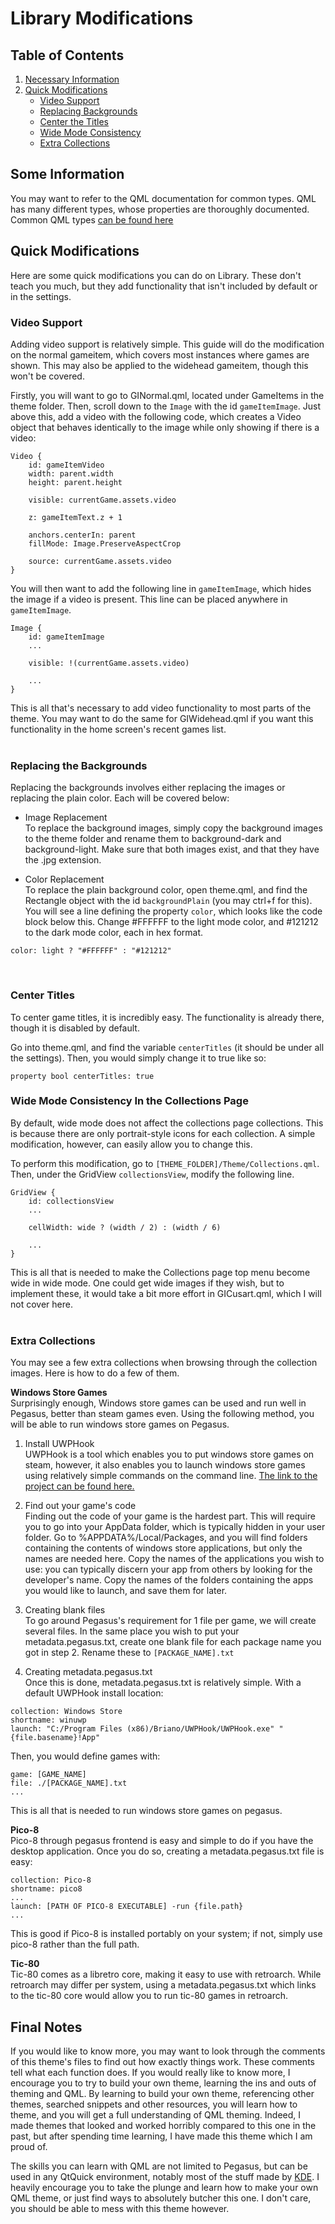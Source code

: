 # Library Modifications

## Table of Contents

1. [Necessary Information](#some-information)
2. [Quick Modifications](#quick-modifications)
    - [Video Support](#video-support)
    - [Replacing Backgrounds](#replacing-the-backgrounds)
    - [Center the Titles](#center-titles)
    - [Wide Mode Consistency](#wide-mode-consistency-in-the-collections-page)
    - [Extra Collections](#extra-collections)

## Some Information

You may want to refer to the QML documentation for common types. QML has many different types, whose properties are thoroughly documented. Common QML types [can be found here](https://doc.qt.io/qt-5/qtquick-qmlmodule.html)

## Quick Modifications

Here are some quick modifications you can do on Library. These don't teach you much, but they add functionality that isn't included by default or in the settings.

### Video Support

Adding video support is relatively simple. This guide will do the modification on the normal gameitem, which covers most instances where games are shown. This may also be applied to the widehead gameitem, though this won't be covered.

Firstly, you will want to go to GINormal.qml, located under GameItems in the theme folder. Then, scroll down to the `Image` with the id `gameItemImage`. Just above this, add a video with the following code, which creates a Video object that behaves identically to the image while only showing if there is a video:

```
Video {
    id: gameItemVideo
    width: parent.width
    height: parent.height

    visible: currentGame.assets.video

    z: gameItemText.z + 1

    anchors.centerIn: parent
    fillMode: Image.PreserveAspectCrop

    source: currentGame.assets.video
}
```

You will then want to add the following line in `gameItemImage`, which hides the image if a video is present. This line can be placed anywhere in `gameItemImage`.

```
Image {
    id: gameItemImage
    ...

    visible: !(currentGame.assets.video)

    ...
}
```

This is all that's necessary to add video functionality to most parts of the theme. You may want to do the same for GIWidehead.qml if you want this functionality in the home screen's recent games list.
<br><br>

### Replacing the Backgrounds

Replacing the backgrounds involves either replacing the images or replacing the plain color. Each will be covered below:

- Image Replacement<br>
To replace the background images, simply copy the background images to the theme folder and rename them to background-dark and background-light. Make sure that both images exist, and that they have the .jpg extension.

- Color Replacement<br>
To replace the plain background color, open theme.qml, and find the Rectangle object with the id `backgroundPlain` (you may ctrl+f for this). You will see a line defining the property `color`, which looks like the code block below this. Change #FFFFFF to the light mode color, and #121212 to the dark mode color, each in hex format.
```
color: light ? "#FFFFFF" : "#121212"
```
<br>

### Center Titles

To center game titles, it is incredibly easy. The functionality is already there, though it is disabled by default.

Go into theme.qml, and find the variable `centerTitles` (it should be under all the settings). Then, you would simply change it to true like so:

```
property bool centerTitles: true
```

### Wide Mode Consistency In the Collections Page

By default, wide mode does not affect the collections page collections. This is because there are only portrait-style icons for each collection. A simple modification, however, can easily allow you to change this.

To perform this modification, go to `[THEME_FOLDER]/Theme/Collections.qml`. Then, under the GridView `collectionsView`, modify the following line.

```
GridView {
    id: collectionsView
    ...

    cellWidth: wide ? (width / 2) : (width / 6)

    ...
}
```

This is all that is needed to make the Collections page top menu become wide in wide mode. One could get wide images if they wish, but to implement these, it would take a bit more effort in GICusart.qml, which I will not cover here.
<br><br>

### Extra Collections

You may see a few extra collections when browsing through the collection images. Here is how to do a few of them.

**Windows Store Games**<br>
Surprisingly enough, Windows store games can be used and run well in Pegasus, better than steam games even. Using the following method, you will be able to run windows store games on Pegasus.

1. Install UWPHook<br>
UWPHook is a tool which enables you to put windows store games on steam, however, it also enables you to launch windows store games using relatively simple commands on the command line. [The link to the project can be found here.](https://briano.dev/UWPHook/)

2. Find out your game's code<br>
Finding out the code of your game is the hardest part. This will require you to go into your AppData folder, which is typically hidden in your user folder. Go to %APPDATA%/Local/Packages, and you will find folders containing the contents of windows store applications, but only the names are needed here. Copy the names of the applications you wish to use: you can typically discern your app from others by looking for the developer's name. Copy the names of the folders containing the apps you would like to launch, and save them for later.

3. Creating blank files<br>
To go around Pegasus's requirement for 1 file per game, we will create several files. In the same place you wish to put your metadata.pegasus.txt, create one blank file for each package name you got in step 2. Rename these to `[PACKAGE_NAME].txt`

4. Creating metadata.pegasus.txt<br>
Once this is done, metadata.pegasus.txt is relatively simple. With a default UWPHook install location:
```
collection: Windows Store
shortname: winuwp
launch: "C:/Program Files (x86)/Briano/UWPHook/UWPHook.exe" "{file.basename}!App"
```

Then, you would define games with:
```
game: [GAME_NAME]
file: ./[PACKAGE_NAME].txt
...
```

This is all that is needed to run windows store games on pegasus.



**Pico-8**<br>
Pico-8 through pegasus frontend is easy and simple to do if you have the desktop application. Once you do so, creating a metadata.pegasus.txt file is easy:

```
collection: Pico-8
shortname: pico8
...
launch: [PATH OF PICO-8 EXECUTABLE] -run {file.path}
...
```

This is good if Pico-8 is installed portably on your system; if not, simply use pico-8 rather than the full path.

**Tic-80**<br>
Tic-80 comes as a libretro core, making it easy to use with retroarch. While retroarch may differ per system, using a metadata.pegasus.txt which links to the tic-80 core would allow you to run tic-80 games in retroarch.


## Final Notes

If you would like to know more, you may want to look through the comments of this theme's files to find out how exactly things work. These comments tell what each function does. If you would really like to know more, I encourage you to try to build your own theme, learning the ins and outs of theming and QML. By learning to build your own theme, referencing other themes, searched snippets and other resources, you will learn how to theme, and you will get a full understanding of QML theming. Indeed, I made themes that looked and worked horribly compared to this one in the past, but after spending time learning, I have made this theme which I am proud of.

The skills you can learn with QML are not limited to Pegasus, but can be used in any QtQuick environment, notably most of the stuff made by [KDE](https://kde.org/). I heavily encourage you to take the plunge and learn how to make your own QML theme, or just find ways to absolutely butcher this one. I don't care, you should be able to mess with this theme however.
